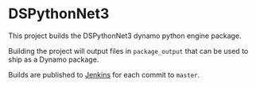 # DSPythonNet3

This project builds the DSPythonNet3 dynamo python engine package.

Building the project will output files in `package_output` that can be used to ship as a Dynamo package.

Builds are published to [Jenkins](https://master-5.jenkins.autodesk.com/job/Dynamo/job/DSPythonNet3/job/master/) for each commit to `master`.